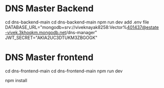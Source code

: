 # DNS Master Backend
 cd  dns-backend-main
 cd  dns-backend-main
 npm run dev
add .env file
DATABASE_URL="mongodb+srv://viveknayak8258:Vector%401437@estate-vivek.3khoqkm.mongodb.net/dns-manager"
JWT_SECRET="AKIA2UC3DTUKM3ZBGOGK"
 # DNS Master frontend
 cd dns-frontend-main
 cd dns-frontend-main
 npm run dev

 
npm install


